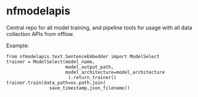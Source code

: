 # nfmodelapis
Central repo for all model training, and pipeline tools for usage with all data collection APIs from nfflow.


Example:

```
from nfmodelapis.text.SentenceEmbedder import ModelSelect
trainer = ModelSelect(model_name,
                      model_output_path,
                      model_architecture=model_architecture
                       ).return_trainer()
trainer.train(data_path=os.path.join(
                save_timestamp,json_filename))
```
